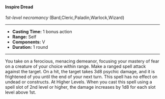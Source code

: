 #### Inspire Dread
*1st-level necromancy* (Bard,Cleric,Paladin,Warlock,Wizard)
___
- **Casting Time:** 1 bonus action
- **Range:** Self
- **Components:** V
- **Duration:** 1 round
---
You take on a ferocious, menacing demeanor,
focusing your mastery of fear on a creature of your
choice within range. Make a ranged spell attack
against the target. On a hit, the target takes 3d8
psychic damage, and it is frightened of you until the
end of your next turn. This spell has no effect on
undead or constructs.
At Higher Levels.  When you cast this spell using
a spell slot of 2nd level or higher, the damage
increases by 1d8 for each slot level above 1st.
